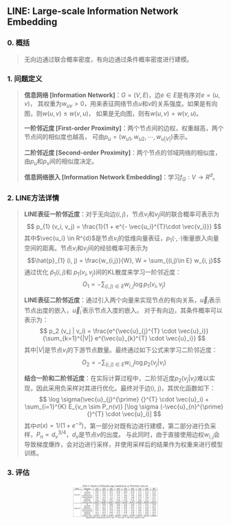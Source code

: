 ## LINE: Large-scale Information Network Embedding


### 0. 概括

> 无向边通过联合概率密度，有向边通过条件概率密度进行建模。


### 1. 问题定义

> **信息网络 [Information Network]**：$G=(V, E)$，边$e\in E$是有序对$e=(u, v)$，
> 其权重为$w_{uv} > 0$，用来表征网络节点$u$和$v$的关系强度。如果是有向图，则$w(u, v) \leq w(v, u)$，
> 如果是无向图，则有$w(u, v) = w(v, u)$。
>
> **一阶邻近度 [First-order Proximity]**：两个节点间的边权，权重越高，两个节点间的相似度也越高，
> 可由$p_u=(w_{u1}, w_{u2}, \cdots, w_{u|V|})$表示。
> 
> **二阶邻近度 [Second-order Proximity]**：两个节点的邻域网络的相似度，由$p_u$和$p_v$间的相似度决定。
> 
> **信息网络嵌入 [Information Network Embedding]**：学习$f_G: V \rightarrow R^{d}$。


### 2. LINE方法详情

> **LINE表征一阶邻近度**：对于无向边$(i, j)$，节点$v_i$和$v_j$间的联合概率可表示为
> $$ p_{1} (v_i, v_j) = \frac{1}{1 + e^{- \vec{u_i}^{T}\cdot \vec{v_i}}} $$
> 其中$\vec{u_i} \in R^{d}$是节点$v_i$的低维向量表征，$p_1 (\cdot, \cdot)$衡量嵌入向量空间的距离。节点$v_i$和$v_j$间的经验概率可表示为 
> $$\hat{p}_{1} (i, j) = \frac{w_{i,j}}{W}, W = \sum_{(i,j)\in E} w_{i, j}$$
> 通过优化 $\hat{p} _1 (i, j)$和 $p_{1} (v_i, v_j)$间的KL散度来学习一阶邻近度：
> $$ O_1 = - \sum_{(i, j)\in E} w_{i, j} \log p_1 (v_i, v_j) $$
> 
> **LINE表征二阶邻近度**：通过引入两个向量来实现节点的有向关系，$\vec{u}_i$表示节点出度的嵌入，$\vec{u}_i^{\prime}$表示节点入度的嵌入。
> 对于有向边，其条件概率可以表示为： 
> $$ p_2 (v_j | v_i) = \frac{e^{\vec{u}_{j}^{T} \cdot \vec{u}_i}}{\sum_{k=1}^{|V|} e^{\vec{u}_{k}^{T} \cdot \vec{u}_i}} $$
> 其中$|V|$是节点$v_i$的下游节点数量。最终通过如下公式来学习二阶邻近度：
> $$ O_2 = - \sum_{(i, j)\in E} w_{i, j} \log p_2 (v_j | v_i) $$
> 
> **结合一阶和二阶邻近度**：在实际计算过程中，二阶邻近度$p_2 (v_j | v_i)$难以实现，因此采用负采样对其进行优化。最终对于边(i, j)，其优化函数如下：
> $$ \log \sigma(\vec{u}_{j}^{\prime} {}^{T} \cdot \vec{u}_i)  + \sum_{i=1}^{K} E_{v_n \sim P_n(v)} [\log \sigma (-\vec{u}_{n}^{\prime} {}^{T} \cdot \vec{u}_i)] $$
> 其中$\sigma(x) = 1 / (1+e^{-x})$，第一部分对既有边进行建模，第二部分进行负采样，$P_n \propto d_{v}^{3/4}$，$d_v$是节点$v$的出度。
> 与此同时，由于直接使用边权$w_{i,j}$会导致梯度爆炸，会对边进行采样，并使用采样后的结果作为权重来进行模型训练。


### 3. 评估

<div align="center">
<img src=./Figure/LINEval.png width=40% />
</div>

